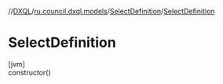 //[DXQL](../../../index.md)/[ru.council.dxql.models](../index.md)/[SelectDefinition](index.md)/[SelectDefinition](-select-definition.md)

# SelectDefinition

[jvm]\
constructor()
